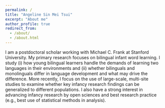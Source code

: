 ```yaml
---
permalink: /
title: "Angeline Sin Mei Tsui"
excerpt: "About me"
author_profile: true
redirect_from: 
  - /about/
  - /about.html
---
```


I am a postdoctoral scholar working with Michael C. Frank at Stanford University. My primary research focuses on bilingual infant word learning. I study (i) how young bilingual learners handle the demands of learning two languages in their environments and (ii) whether bilinguals and monolinguals differ in language development and what may drive the difference. More recently, I focus on the use of large-scale, multi-site studies to examine whether key infancy research findings can be generalized to different populations. I also have a strong interest in advancing infancy research by open sciences and best research practice (e.g., best use of statistical methods in analysis). 

